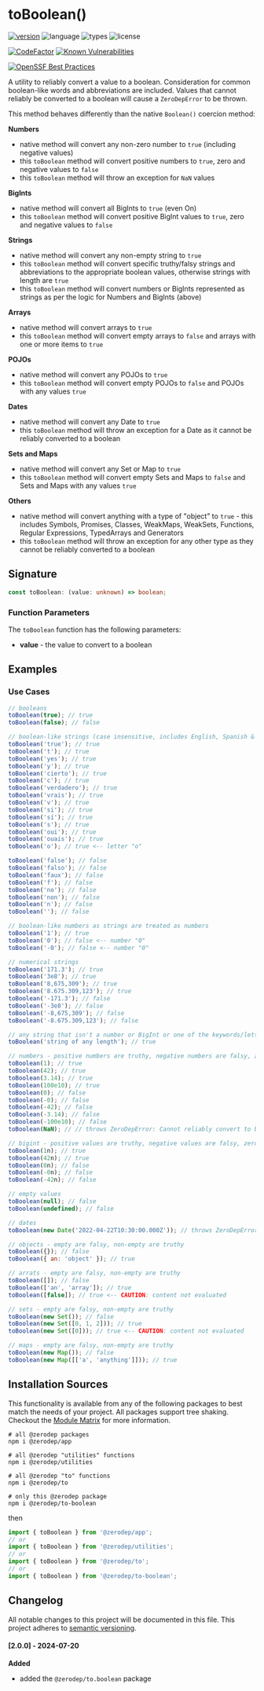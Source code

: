 # toBoolean()

[![version](https://img.shields.io/npm/v/@zerodep/to-boolean?style=flat-square&color=blue)](https://www.npmjs.com/package/@zerodep/to-boolean)
![language](https://img.shields.io/badge/typescript-100%25-blue?style=flat-square)
![types](https://img.shields.io/badge/types-included-blue?style=flat-square)
![license](https://img.shields.io/github/license/cdepage/zerodep?color=blue&style=flat-square)

[![CodeFactor](https://www.codefactor.io/repository/github/cdepage/zerodep/badge)](https://www.codefactor.io/repository/github/cdepage/zerodep)
[![Known Vulnerabilities](https://snyk.io/test/github/cdepage/zerodep/badge.svg)](https://snyk.io/test/github/cdepage/zerodep)

[![OpenSSF Best Practices](https://www.bestpractices.dev/projects/9225/badge)](https://www.bestpractices.dev/projects/9225)

A utility to reliably convert a value to a boolean. Consideration for common boolean-like words and abbreviations are included. Values that cannot reliably be converted to a boolean will cause a `ZeroDepError` to be thrown.

This method behaves differently than the native `Boolean()` coercion method:

**Numbers**

- native method will convert any non-zero number to `true` (including negative values)
- this `toBoolean` method will convert positive numbers to `true`, zero and negative values to `false`
- this `toBoolean` method will throw an exception for `NaN` values

**BigInts**

- native method will convert all BigInts to `true` (even On)
- this `toBoolean` method will convert positive BigInt values to `true`, zero and negative values to `false`

**Strings**

- native method will convert any non-empty string to `true`
- this `toBoolean` method will convert specific truthy/falsy strings and abbreviations to the appropriate boolean values, otherwise strings with length are `true`
- this `toBoolean` method will convert numbers or BigInts represented as strings as per the logic for Numbers and BigInts (above)

**Arrays**

- native method will convert arrays to `true`
- this `toBoolean` method will convert empty arrays to `false` and arrays with one or more items to `true`

**POJOs**

- native method will convert any POJOs to `true`
- this `toBoolean` method will convert empty POJOs to `false` and POJOs with any values `true`

**Dates**

- native method will convert any Date to `true`
- this `toBoolean` method will throw an exception for a Date as it cannot be reliably converted to a boolean

**Sets and Maps**

- native method will convert any Set or Map to `true`
- this `toBoolean` method will convert empty Sets and Maps to `false` and Sets and Maps with any values `true`

**Others**

- native method will convert anything with a type of "object" to `true` - this includes Symbols, Promises, Classes, WeakMaps, WeakSets, Functions, Regular Expressions, TypedArrays and Generators
- this `toBoolean` method will throw an exception for any other type as they cannot be reliably converted to a boolean

## Signature

```typescript
const toBoolean: (value: unknown) => boolean;
```

### Function Parameters

The `toBoolean` function has the following parameters:

- **value** - the value to convert to a boolean

## Examples

### Use Cases

```javascript
// booleans
toBoolean(true); // true
toBoolean(false); // false

// boolean-like strings (case insensitive, includes English, Spanish & French terms)
toBoolean('true'); // true
toBoolean('t'); // true
toBoolean('yes'); // true
toBoolean('y'); // true
toBoolean('cierto'); // true
toBoolean('c'); // true
toBoolean('verdadero'); // true
toBoolean('vrais'); // true
toBoolean('v'); // true
toBoolean('si'); // true
toBoolean('sí'); // true
toBoolean('s'); // true
toBoolean('oui'); // true
toBoolean('ouais'); // true
toBoolean('o'); // true <-- letter "o"

toBoolean('false'); // false
toBoolean('falso'); // false
toBoolean('faux'); // false
toBoolean('f'); // false
toBoolean('no'); // false
toBoolean('non'); // false
toBoolean('n'); // false
toBoolean(''); // false

// boolean-like numbers as strings are treated as numbers
toBoolean('1'); // true
toBoolean('0'); // false <-- number "0"
toBoolean('-0'); // false <-- number "0"

// numerical strings
toBoolean('171.3'); // true
toBoolean('3e8'); // true
toBoolean('8,675,309'); // true
toBoolean('8.675.309,123'); // true
toBoolean('-171.3'); // false
toBoolean('-3e8'); // false
toBoolean('-8,675,309'); // false
toBoolean('-8.675.309,123'); // false

// any string that isn't a number or BigInt or one of the keywords/letters above
toBoolean('string of any length'); // true

// numbers - positive numbers are truthy, negative numbers are falsy, zero is always falsy
toBoolean(1); // true
toBoolean(42); // true
toBoolean(3.14); // true
toBoolean(100e10); // true
toBoolean(0); // false
toBoolean(-0); // false
toBoolean(-42); // false
toBoolean(-3.14); // false
toBoolean(-100e10); // false
toBoolean(NaN); // // throws ZeroDepError: Cannot reliably convert to boolean

// bigint - positive values are truthy, negative values are falsy, zero is always falsy
toBoolean(1n); // true
toBoolean(42n); // true
toBoolean(0n); // false
toBoolean(-0n); // false
toBoolean(-42n); // false

// empty values
toBoolean(null); // false
toBoolean(undefined); // false

// dates
toBoolean(new Date('2022-04-22T10:30:00.000Z')); // throws ZeroDepError: Cannot reliably convert to boolean

// objects - empty are falsy, non-empty are truthy
toBoolean({}); // false
toBoolean({ an: 'object' }); // true

// arrats - empty are falsy, non-empty are truthy
toBoolean([]); // false
toBoolean(['an', 'array']); // true
toBoolean([false]); // true <-- CAUTION: content not evaluated

// sets - empty are falsy, non-empty are truthy
toBoolean(new Set()); // false
toBoolean(new Set([0, 1, 2])); // true
toBoolean(new Set([0])); // true <-- CAUTION: content not evaluated

// maps - empty are falsy, non-empty are truthy
toBoolean(new Map()); // false
toBoolean(new Map([['a', 'anything']])); // true
```

## Installation Sources

This functionality is available from any of the following packages to best match the needs of your project. All packages support tree shaking. Checkout the [Module Matrix](/) for more information.

```shell
# all @zerodep packages
npm i @zerodep/app

# all @zerodep "utilities" functions
npm i @zerodep/utilities

# all @zerodep "to" functions
npm i @zerodep/to

# only this @zerodep package
npm i @zerodep/to-boolean
```

then

```javascript
import { toBoolean } from '@zerodep/app';
// or
import { toBoolean } from '@zerodep/utilities';
// or
import { toBoolean } from '@zerodep/to';
// or
import { toBoolean } from '@zerodep/to-boolean';
```

## Changelog

All notable changes to this project will be documented in this file. This project adheres to [semantic versioning](https://semver.org/spec/v2.0.0.html).

#### [2.0.0] - 2024-07-20

**Added**

- added the `@zerodep/to.boolean` package

